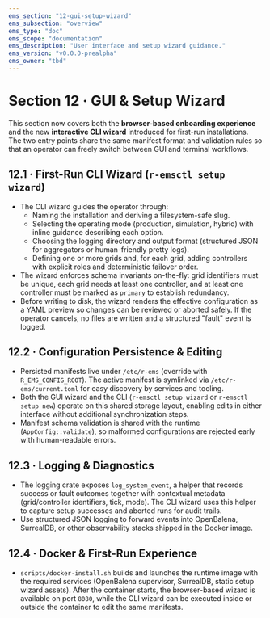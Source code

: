 ```yaml
---
ems_section: "12-gui-setup-wizard"
ems_subsection: "overview"
ems_type: "doc"
ems_scope: "documentation"
ems_description: "User interface and setup wizard guidance."
ems_version: "v0.0.0-prealpha"
ems_owner: "tbd"
---
```


# Section 12 · GUI & Setup Wizard

This section now covers both the **browser-based onboarding experience** and
the new **interactive CLI wizard** introduced for first-run installations. The
two entry points share the same manifest format and validation rules so that an
operator can freely switch between GUI and terminal workflows.

## 12.1 · First-Run CLI Wizard (`r-emsctl setup wizard`)

- The CLI wizard guides the operator through:
  - Naming the installation and deriving a filesystem-safe slug.
  - Selecting the operating mode (production, simulation, hybrid) with inline
    guidance describing each option.
  - Choosing the logging directory and output format (structured JSON for
    aggregators or human-friendly pretty logs).
  - Defining one or more grids and, for each grid, adding controllers with
    explicit roles and deterministic failover order.
- The wizard enforces schema invariants on-the-fly: grid identifiers must be
  unique, each grid needs at least one controller, and at least one controller
  must be marked as `primary` to establish redundancy.
- Before writing to disk, the wizard renders the effective configuration as a
  YAML preview so changes can be reviewed or aborted safely. If the operator
  cancels, no files are written and a structured "fault" event is logged.

## 12.2 · Configuration Persistence & Editing

- Persisted manifests live under `/etc/r-ems` (override with
  `R_EMS_CONFIG_ROOT`). The active manifest is symlinked via
  `/etc/r-ems/current.toml` for easy discovery by services and tooling.
- Both the GUI wizard and the CLI (`r-emsctl setup wizard` or
  `r-emsctl setup new`) operate on this shared storage layout, enabling edits in
  either interface without additional synchronization steps.
- Manifest schema validation is shared with the runtime (`AppConfig::validate`),
  so malformed configurations are rejected early with human-readable errors.

## 12.3 · Logging & Diagnostics

- The logging crate exposes `log_system_event`, a helper that records success or
  fault outcomes together with contextual metadata (grid/controller identifiers,
  tick, mode). The CLI wizard uses this helper to capture setup successes and
  aborted runs for audit trails.
- Use structured JSON logging to forward events into OpenBalena, SurrealDB, or
  other observability stacks shipped in the Docker image.

## 12.4 · Docker & First-Run Experience

- `scripts/docker-install.sh` builds and launches the runtime image with the
  required services (OpenBalena supervisor, SurrealDB, static setup wizard
  assets). After the container starts, the browser-based wizard is available on
  port `8080`, while the CLI wizard can be executed inside or outside the
  container to edit the same manifests.
